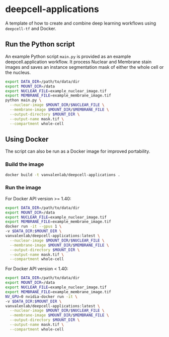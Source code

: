 # deepcell-applications

A template of how to create and combine deep learning workflows using `deepcell-tf` and Docker.

## Run the Python script

An example Python script `main.py` is provided as an example deepcell.application workflow.
It process Nuclear and Membrane stain images and saves an instance segmentation mask of either the whole cell or the nucleus.

```bash
export DATA_DIR=/path/to/data/dir
export MOUNT_DIR=/data
export NUCLEAR_FILE=example_nuclear_image.tif
export MEMBRANE_FILE=example_membrane_image.tif
python main.py \
  --nuclear-image $MOUNT_DIR/$NUCLEAR_FILE \
  --membrane-image $MOUNT_DIR/$MEMBRANE_FILE \
  --output-directory $MOUNT_DIR \
  --output-name mask.tif \
  --compartment whole-cell
```

## Using Docker

The script can also be run as a Docker image for improved portability.

### Build the image

```bash
docker build -t vanvalenlab/deepcell-applications .
```

### Run the image

For Docker API version >= 1.40:

```bash
export DATA_DIR=/path/to/data/dir
export MOUNT_DIR=/data
export NUCLEAR_FILE=example_nuclear_image.tif
export MEMBRANE_FILE=example_membrane_image.tif
docker run -it --gpus 1 \
-v $DATA_DIR:$MOUNT_DIR \
vanvalenlab/deepcell-applications:latest \
  --nuclear-image $MOUNT_DIR/$NUCLEAR_FILE \
  --membrane-image $MOUNT_DIR/$MEMBRANE_FILE \
  --output-directory $MOUNT_DIR \
  --output-name mask.tif \
  --compartment whole-cell
```

For Docker API version < 1.40:

```bash
export DATA_DIR=/path/to/data/dir
export MOUNT_DIR=/data
export NUCLEAR_FILE=example_nuclear_image.tif
export MEMBRANE_FILE=example_membrane_image.tif
NV_GPU=0 nvidia-docker run -it \
-v $DATA_DIR:$MOUNT_DIR \
vanvalenlab/deepcell-applications:latest \
  --nuclear-image $MOUNT_DIR/$NUCLEAR_FILE \
  --membrane-image $MOUNT_DIR/$MEMBRANE_FILE \
  --output-directory $MOUNT_DIR \
  --output-name mask.tif \
  --compartment whole-cell
```
